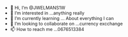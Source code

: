 - 👋 Hi, I’m @JWELMANS1W
- 👀 I’m interested in ...anything really
- 🌱 I’m currently learning ... About everything I can 
- 💞️ I’m looking to collaborate on ...currency excchange
- 📫 How to reach me ...0676513384 

<!---
JWELMANS1W/JWELMANS1W is a ✨ special ✨ repository because its `README.md` (this file) appears on your GitHub profile.
You can click the Preview link to take a look at your changes.
--->
